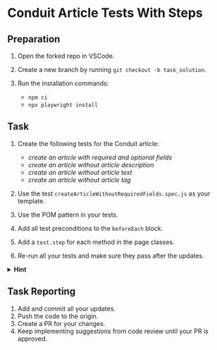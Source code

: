 # Conduit Article Tests With Steps

## Preparation

1. Open the forked repo in VSCode.
2. Create a new branch by running `git checkout -b task_solution`.
3. Run the installation commands:

    - `npm ci`
    - `npx playwright install`

## Task

1. Create the following tests for the Conduit article:

    * *create an article with required and optional fields*
    * *create an article without article description* 
    * *create an article without article text* 
    * *create an article without article tag* 

2. Use the test `createArticleWithoutRequiredFields.spec.js` as your template.
3. Use the POM pattern in your tests.
4. Add all test preconditions to the `beforeEach` block.
5. Add a `test.step` for each method in the page classes.
6. Re-run all your tests and make sure they pass after the updates.

<details>
  <summary><strong>Hint</strong></summary>


  When adding tags, use the `await page.keyboard.press('Enter');` method to enter the tag after filling its value. You can read more about keyboard actions in the [documentation](https://playwright.dev/docs/api/class-keyboard).
</details>

## Task Reporting

1. Add and commit all your updates.
2. Push the code to the origin.
3. Create a PR for your changes.
4. Keep implementing suggestions from code review until your PR is approved. 
